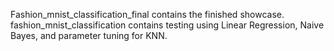 Fashion_mnist_classification_final contains the finished showcase. 
fashion_mnist_classification contains testing using Linear Regression, Naive Bayes, and parameter tuning for KNN.
